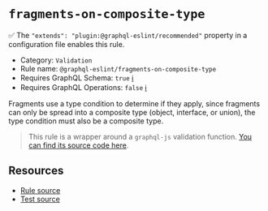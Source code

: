 # `fragments-on-composite-type`

✅ The `"extends": "plugin:@graphql-eslint/recommended"` property in a configuration file enables this rule.

- Category: `Validation`
- Rule name: `@graphql-eslint/fragments-on-composite-type`
- Requires GraphQL Schema: `true` [ℹ️](../../README.md#extended-linting-rules-with-graphql-schema)
- Requires GraphQL Operations: `false` [ℹ️](../../README.md#extended-linting-rules-with-siblings-operations)

Fragments use a type condition to determine if they apply, since fragments can only be spread into a composite type (object, interface, or union), the type condition must also be a composite type.

> This rule is a wrapper around a `graphql-js` validation function. [You can find its source code here](https://github.com/graphql/graphql-js/blob/main/src/validation/rules/FragmentsOnCompositeTypesRule.ts).

## Resources

- [Rule source](https://github.com/graphql/graphql-js/blob/main/src/validation/rules/FragmentsOnCompositeTypesRule.ts)
- [Test source](https://github.com/graphql/graphql-js/tree/main/src/validation/__tests__/FragmentsOnCompositeTypesRule-test.ts)
